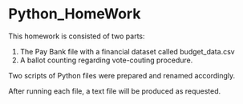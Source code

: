 # Python_HomeWork

This homework is consisted of two parts:
  1. The Pay Bank file with a financial dataset called budget_data.csv
  2. A ballot counting regarding vote-couting procedure.
  
Two scripts of Python files were prepared and renamed accordingly.

After running each file, a text file will be produced as requested.
